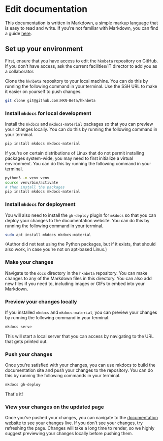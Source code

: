 # Edit documentation

This documentation is written in Markdown, a simple markup language that is easy to read and write.  If you're not familiar with Markdown, you can find a guide [here](https://www.markdownguide.org/).

## Set up your environment

First, ensure that you have access to edit the `hknbeta` repository on GitHub.  If you don't have access, ask the current facilities/IT director to add you as a collaborator.

Clone the `hknbeta` repository to your local machine.  You can do this by running the following command in your terminal.  Use the SSH URL to make it easier on yourself to push changes.

```bash
git clone git@github.com:HKN-Beta/hknbeta
```

### Install `mkdocs` for local development

Install the `mkdocs` and `mkdocs-material` packages so that you can preview your changes locally.  You can do this by running the following command in your terminal.

```bash 
pip install mkdocs mkdocs-material
```

If you're on certain distributions of Linux that do not permit installing packages system-wide, you may need to first initialize a virtual environment.  You can do this by running the following command in your terminal.

```bash
python3 -m venv venv
source venv/bin/activate
# then install the packages
pip install mkdocs mkdocs-material
```

### Install `mkdocs` for deployment

You will also need to install the `gh-deploy` plugin for `mkdocs` so that you can deploy your changes to the documentation website.  You can do this by running the following command in your terminal.

```bash
sudo apt install mkdocs mkdocs-material
```

(Author did not test using the Python packages, but if it exists, that should also work, in case you're not on apt-based Linux.)

### Make your changes

Navigate to the `docs` directory in the `hknbeta` repository.  You can make changes to any of the Markdown files in this directory.  You can also add new files if you need to, including images or GIFs to embed into your Markdown.

### Preview your changes locally

If you installed `mkdocs` and `mkdocs-material`, you can preview your changes by running the following command in your terminal.

```bash
mkdocs serve
```

This will start a local server that you can access by navigating to the URL that gets printed out.

### Push your changes

Once you're satisfied with your changes, you can use mkdocs to build the documentation site and push your changes to the repository.  You can do this by running the following commands in your terminal.

```bash
mkdocs gh-deploy
```

That's it!

### View your changes on the updated page

Once you've pushed your changes, you can navigate to the [documentation website](https://hkn-beta.github.io/hknbeta/) to see your changes live.  If you don't see your changes, try refreshing the page.  Changes will take a long time to render, so we highly suggest previewing your changes locally before pushing them.